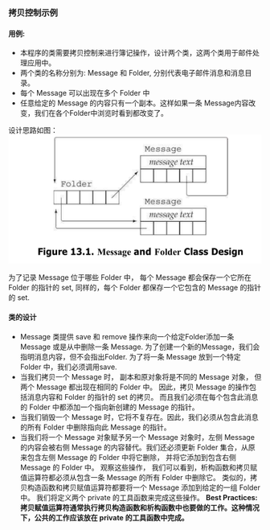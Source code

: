 ### 拷贝控制示例


#### 用例:
- 本程序的类需要拷贝控制来进行簿记操作，设计两个类，这两个类用于邮件处理应用中。
- 两个类的名称分别为: Message 和 Folder, 分别代表电子邮件消息和消息目录。
- 每个 Message 可以出现在多个 Folder 中
- 任意给定的 Message 的内容只有一个副本。这样如果一条 Message内容改变，我们在各个Folder中浏览时看到都改变了。

设计思路如图：
![](src/MessageAndFolder.PNG)

为了记录 Message 位于哪些 Folder 中， 每个 Message 都会保存一个它所在 Folder 的指针的 set, 同样的，每个 Folder 都保存一个它包含的 Message 的指针的 set. 
#### 类的设计
- Message 类提供 save 和 remove 操作来向一个给定Folder添加一条 Message 或是从中删除一条 Message. 为了创建一个新的Message，我们会指明消息内容，但不会指出Folder. 为了将一条 Message 放到一个特定 Folder 中，我们必须调用save. 
- 当我们拷贝一个 Message 时， 副本和原对象将是不同的 Message 对象， 但两个 Message 都出现在相同的 Folder 中。 因此，拷贝 Message 的操作包括消息内容和 Folder 的指针的 set 的拷贝。 而且我们必须在每个包含此消息的 Folder 中都添加一个指向新创建的 Message 的指针。 
- 当我们销毁一个 Message 时，它将不复存在。因此，我们必须从包含此消息的所有 Folder 中删除指向此 Message 的指针。 
- 当我们将一个 Message 对象赋予另一个 Message 对象时，左侧 Message 的内容会被右侧 Message 的内容替代。我们还必须更新 Folder 集合，从原来包含左侧 Message 的 Folder 中将它删除， 并将它添加到包含右侧 Message 的 Folder 中。 
	观察这些操作， 我们可以看到，析构函数和拷贝赋值运算符都必须从包含一条 Message 的所有 Folder 中删除它。 类似的，拷贝构造函数和拷贝赋值运算符都要将一个 Message 添加到给定的一组 Folder 中。 我们将定义两个 private 的工具函数来完成这些操作。 
**Best Practices: 拷贝赋值运算符通常执行拷贝构造函数和析构函数中也要做的工作。这种情况下，公共的工作应该放在 private 的工具函数中完成。** 

